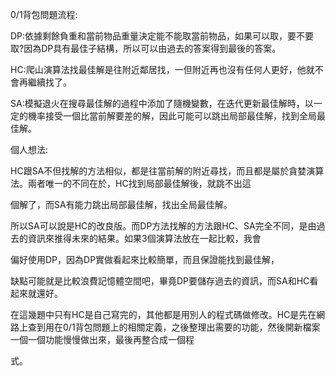 0/1背包問題流程:

DP:依據剩餘負重和當前物品重量決定能不能取當前物品，如果可以取，要不要取?因為DP具有最佳子結構，所以可以由過去的答案得到最後的答案。

HC:爬山演算法找最佳解是往附近鄰居找，一但附近再也沒有任何人更好，他就不會再繼續找了。

SA:模擬退火在搜尋最佳解的過程中添加了隨機變數，在迭代更新最佳解時，以一定的機率接受一個比當前解要差的解，因此可能可以跳出局部最佳解，找到全局最佳解。


個人想法:

HC跟SA不但找解的方法相似，都是往當前解的附近尋找，而且都是屬於貪婪演算法。兩者唯一的不同在於，HC找到局部最佳解後，就跳不出這

個解了，而SA有能力跳出局部最佳解，找出全局最佳解。

所以SA可以說是HC的改良版。而DP方法找解的方法跟HC、SA完全不同，是由過去的資訊來推得未來的結果。如果3個演算法放在一起比較，我會

偏好使用DP，因為DP實做看起來比較簡單，而且保證能找到最佳解，

缺點可能就是比較浪費記憶體空間吧，畢竟DP要儲存過去的資訊，而SA和HC看起來就還好。

在這幾題中只有HC是自己寫完的，其他都是用別人的程式碼做修改。HC是先在網路上查到用在0/1背包問題上的相關定義，之後整理出需要的功能，然後開新檔案一個一個功能慢慢做出來，最後再整合成一個程

式。
